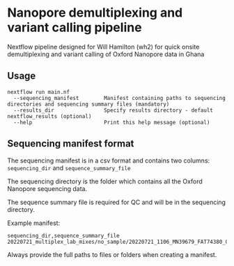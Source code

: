 # Nanopore demultiplexing and variant calling pipeline
Nextflow pipeline designed for Will Hamilton (wh2) for quick onsite demultiplexing and variant calling of Oxford Nanopore data in Ghana
## Usage
```
nextflow run main.nf
  --sequencing_manifest        Manifest containing paths to sequencing directories and sequencing summary files (mandatory)
  --results_dir                Specify results directory - default nextflow_results (optional)
  --help                       Print this help message (optional)
```

## Sequencing manifest format
The sequencing manifest is in a csv format and contains two columns: `sequencing_dir` and `sequence_summary_file`

The sequencing directory is the folder which contains all the Oxford Nanopore sequencing data.

The sequence summary file is required for QC and will be in the sequencing directory.


Example manifest:
```
sequencing_dir,sequence_summary_file
20220721_multiplex_lab_mixes/no_sample/20220721_1106_MN39679_FAT74380_02d931ba,20220721_multiplex_lab_mixes/no_sample/20220721_1106_MN39679_FAT74380_02d931ba/sequencing_summary_FAT74380_e59d6c08.txt
```

Always provide the full paths to files or folders when creating a manifest.